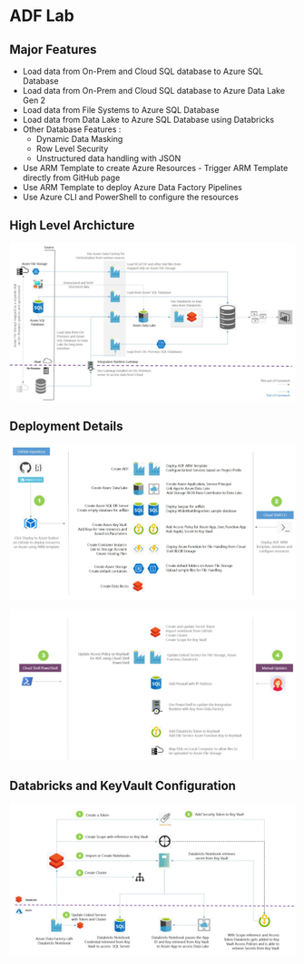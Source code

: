 # ADF Lab

## Major Features
- Load data from On-Prem and Cloud SQL database to Azure SQL Database
- Load data from On-Prem and Cloud SQL database to Azure Data Lake Gen 2
- Load data from File Systems to Azure SQL Database
- Load data from Data Lake to Azure SQL Database using Databricks
- Other Database Features :
  - Dynamic Data Masking
  - Row Level Security
  - Unstructured data handling with JSON
- Use ARM Template to create Azure Resources - Trigger ARM Template directly from GitHub page
- Use ARM Template to deploy Azure Data Factory Pipelines
- Use Azure CLI and PowerShell to configure the resources

## High Level Archicture
![Framework](https://github.com/rahulunlimited/adflab/blob/master/docs/images/framework-arch.JPG)

## Deployment Details
![Deploy1](https://github.com/rahulunlimited/adflab/blob/master/docs/images/deploy-1.JPG)

![Deploy1](https://github.com/rahulunlimited/adflab/blob/master/docs/images/deploy-2.JPG)

## Databricks and KeyVault Configuration
![Deploy1](https://github.com/rahulunlimited/adflab/blob/master/docs/images/databricks-config.JPG)
